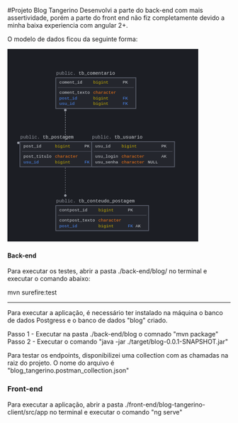 #Projeto Blog Tangerino
Desenvolvi a parte do back-end com mais assertividade, porém a parte do front end não fiz completamente devido a minha baixa experiencia com angular 2+.

O modelo de dados ficou da seguinte forma:

![alt text](database_model.png "Modelo de dados")

#### Back-end
Para executar os testes, abrir a pasta ./back-end/blog/ no terminal e executar o comando abaixo:

mvn surefire:test

---

Para executar a aplicação, é necessário ter instalado na máquina o banco de dados Postgress e o banco de dados "blog" criado.

Passo 1 - Executar na pasta ./back-end/blog o comnado "mvn package"
Passo 2 - Executar o comando "java -jar ./target/blog-0.0.1-SNAPSHOT.jar"

Para testar os endpoints, disponibilizei uma collection com as chamadas na raiz do projeto. O nome do arquivo é "blog_tangerino.postman_collection.json"

### Front-end

Para executar a aplicação, abrir a pasta ./front-end/blog-tangerino-client/src/app no terminal e executar o comando "ng serve"
